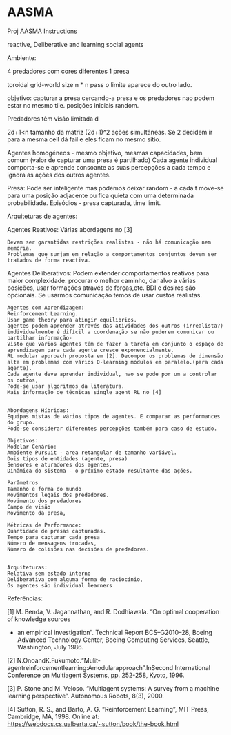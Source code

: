 # AASMA
Proj AASMA Instructions



reactive, Deliberative and learning social agents

Ambiente:
 
4 predadores com cores diferentes
1 presa

toroidal grid-world size n * n
pass o limite aparece do outro lado.

objetivo: capturar a presa cercando-a
presa e os predadores nao podem estar no mesmo tile.
posições iniciais random.


Predadores têm visão limitada d

2d+1<n
tamanho da matriz (2d+1)^2
ações simultâneas.
Se 2 decidem ir para a mesma cell dá fail e eles ficam no mesmo sitio.

Agentes homogéneos - mesmo objetivo, mesmas capacidades, bem comum (valor de capturar uma presa é partilhado)
Cada agente individual comporta-se e aprende consoante as suas percepções a cada tempo e ignora as ações dos outros agentes.

Presa: Pode ser inteligente mas podemos deixar random - a cada t move-se para uma posição adjacente ou fica quieta com uma determinada probabilidade.
Episódios - presa capturada, time limit.


Arquiteturas de agentes:


Agentes Reativos:
	Várias abordagens no [3]

	Devem ser garantidas restrições realistas - não há comunicação nem memória.
	Problemas que surjam em relação a comportamentos conjuntos devem ser tratados de forma reactiva.

Agentes Deliberativos:
	Podem extender comportamentos reativos para maior complexidade: procurar o melhor caminho, dar alvo a várias posições, usar formações através de forças,etc.
 BDI e desires são opcionais.
Se usarmos comunicação temos de usar custos realistas.

	Agentes com Aprendizagem:
	Reinforcement Learning. 
	Usar game theory para atingir equilibrios.
	agentes podem aprender através das atividades dos outros (irrealista?)
	individualmente é difícil a coordenação se não puderem comunicar ou partilhar informação-
	Visto que vários agentes têm de fazer a tarefa em conjunto o espaço de aprendizagem para cada agente cresce exponencialmente.
	RL modular approach proposta em [2]. Decompor os problemas de dimensão alta em problemas com vários Q-learning módulos em paralelo.(para cada agente).
	Cada agente deve aprender individual, nao se pode por um a controlar os outros,
	Pode-se usar algoritmos da literatura.
	Mais informação de técnicas single agent RL no [4]


	Abordagens Híbridas:
	Equipas mistas de vários tipos de agentes. E comparar as performances do grupo. 
	Pode-se considerar diferentes percepções também para caso de estudo.

	Objetivos:
	Modelar Cenário:
	Ambiente Pursuit - area retangular de tamanho variável.
	Dois tipos de entidades (agente, presa)
	Sensores e aturadores dos agentes.
	Dinâmica do sistema - o próximo estado resultante das ações.

	Parâmetros
	Tamanho e forma do mundo
	Movimentos legais dos predadores.
	Movimento dos predadores 
	Campo de visão
	Movimento da presa,

	Métricas de Performance:
	Quantidade de presas capturadas.
	Tempo para capturar cada presa
	Número de mensagens trocadas,
	Número de colisões nas decisões de predadores.


	Arquiteturas:
	Relativa sem estado interno
	Deliberativa com alguma forma de raciocínio,
	Os agentes são individual learners


Referências:

[1]  M. Benda, V. Jagannathan, and R. Dodhiawala. “On optimal cooperation of knowledge sources

- an empirical investigation”. Technical Report BCS–G2010–28, Boeing Advanced Technology Center, Boeing Computing Services, Seattle, Washington, July 1986.

[2]  N.OnoandK.Fukumoto.“Mulit-agentreinforcementlearning:Amodularapproach”.InSecond International Conference on Multiagent Systems, pp. 252-258, Kyoto, 1996.

[3]  P. Stone and M. Veloso. “Multiagent systems: A survey from a machine learning perspective”. Autonomous Robots, 8(3), 2000.

[4]  Sutton, R. S., and Barto, A. G. “Reinforcement Learning”, MIT Press, Cambridge, MA, 1998. Online at: https://webdocs.cs.ualberta.ca/~sutton/book/the-book.html

 

	
